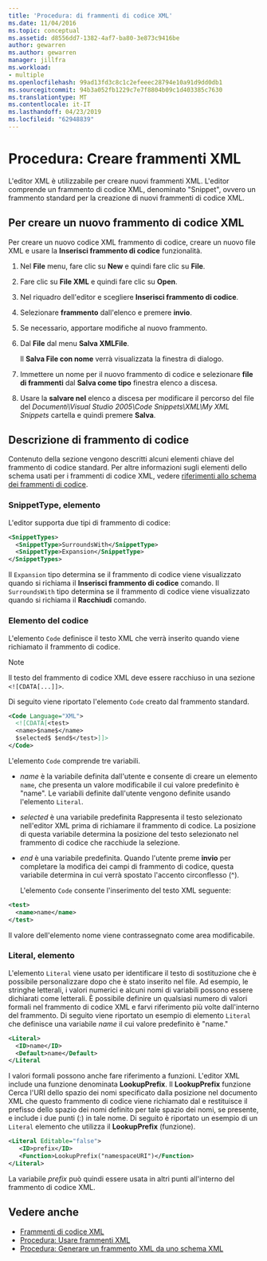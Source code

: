 ```yaml
---
title: 'Procedura: di frammenti di codice XML'
ms.date: 11/04/2016
ms.topic: conceptual
ms.assetid: d8556dd7-1382-4af7-ba80-3e873c9416be
author: gewarren
ms.author: gewarren
manager: jillfra
ms.workload:
- multiple
ms.openlocfilehash: 99ad13fd3c8c1c2efeeec28794e10a91d9dd0db1
ms.sourcegitcommit: 94b3a052fb1229c7e7f8804b09c1d403385c7630
ms.translationtype: MT
ms.contentlocale: it-IT
ms.lasthandoff: 04/23/2019
ms.locfileid: "62948839"
---
```

# <a name="how-to-create-xml-snippets"></a>Procedura: Creare frammenti XML

L'editor XML è utilizzabile per creare nuovi frammenti XML. L'editor comprende un frammento di codice XML, denominato "Snippet", ovvero un frammento standard per la creazione di nuovi frammenti di codice XML.

## <a name="to-create-a-new-xml-snippet"></a>Per creare un nuovo frammento di codice XML

 Per creare un nuovo codice XML frammento di codice, creare un nuovo file XML e usare la **Inserisci frammento di codice** funzionalità.

1. Nel **File** menu, fare clic su **New** e quindi fare clic su **File**.

2. Fare clic su **File XML** e quindi fare clic su **Open**.

3. Nel riquadro dell'editor e scegliere **Inserisci frammento di codice**.

4. Selezionare **frammento** dall'elenco e premere **invio**.

5. Se necessario, apportare modifiche al nuovo frammento.

6. Dal **File** dal menu **Salva XMLFile**.

     Il **Salva File con nome** verrà visualizzata la finestra di dialogo.

7. Immettere un nome per il nuovo frammento di codice e selezionare **file di frammenti** dal **Salva come tipo** finestra elenco a discesa.

8. Usare la **salvare nel** elenco a discesa per modificare il percorso del file del *Documenti\Visual Studio 2005\Code Snippets\XML\My XML Snippets* cartella e quindi premere **Salva**.

## <a name="snippet-description"></a>Descrizione di frammento di codice

 Contenuto della sezione vengono descritti alcuni elementi chiave del frammento di codice standard. Per altre informazioni sugli elementi dello schema usati per i frammenti di codice XML, vedere [riferimenti allo schema dei frammenti di codice](../ide/code-snippets-schema-reference.md).

### <a name="snippettype-element"></a>SnippetType, elemento

 L'editor supporta due tipi di frammento di codice:

```xml
<SnippetTypes>
  <SnippetType>SurroundsWith</SnippetType>
  <SnippetType>Expansion</SnippetType>
</SnippetTypes>
```

 Il `Expansion` tipo determina se il frammento di codice viene visualizzato quando si richiama il **Inserisci frammento di codice** comando. Il `SurroundsWith` tipo determina se il frammento di codice viene visualizzato quando si richiama il **Racchiudi** comando.

### <a name="code-element"></a>Elemento del codice

 L'elemento `Code` definisce il testo XML che verrà inserito quando viene richiamato il frammento di codice.

> [!NOTE]
> Il testo del frammento di codice XML deve essere racchiuso in una sezione `<![CDATA[...]]>`.

 Di seguito viene riportato l'elemento `Code` creato dal frammento standard.

```xml
<Code Language="XML">
  <![CDATA[<test>
  <name>$name$</name>
  $selected$ $end$</test>]]>
</Code>
```

 L'elemento `Code` comprende tre variabili.

- $name$ è la variabile definita dall'utente e consente di creare un elemento `name`, che presenta un valore modificabile il cui valore predefinito è "name". Le variabili definite dall'utente vengono definite usando l'elemento `Literal`.

- $selected$ è una variabile predefinita Rappresenta il testo selezionato nell'editor XML prima di richiamare il frammento di codice. La posizione di questa variabile determina la posizione del testo selezionato nel frammento di codice che racchiude la selezione.

- $end$ è una variabile predefinita. Quando l'utente preme **invio** per completare la modifica dei campi di frammento di codice, questa variabile determina in cui verrà spostato l'accento circonflesso (^).

  L'elemento `Code` consente l'inserimento del testo XML seguente:

```xml
<test>
  <name>name</name>
</test>
```

 Il valore dell'elemento nome viene contrassegnato come area modificabile.

### <a name="literal-element"></a>Literal, elemento

 L'elemento `Literal` viene usato per identificare il testo di sostituzione che è possibile personalizzare dopo che è stato inserito nel file. Ad esempio, le stringhe letterali, i valori numerici e alcuni nomi di variabili possono essere dichiarati come letterali. È possibile definire un qualsiasi numero di valori formali nel frammento di codice XML e farvi riferimento più volte dall'interno del frammento. Di seguito viene riportato un esempio di elemento `Literal` che definisce una variabile $name$ il cui valore predefinito è "name."

```xml
<Literal>
  <ID>name</ID>
  <Default>name</Default>
</Literal
```

 I valori formali possono anche fare riferimento a funzioni. L'editor XML include una funzione denominata **LookupPrefix**. Il **LookupPrefix** funzione Cerca l'URI dello spazio dei nomi specificato dalla posizione nel documento XML che questo frammento di codice viene richiamato dal e restituisce il prefisso dello spazio dei nomi definito per tale spazio dei nomi, se presente, e include i due punti (:) in tale nome. Di seguito è riportato un esempio di un `Literal` elemento che utilizza il **LookupPrefix** (funzione).

```xml
<Literal Editable="false">
   <ID>prefix</ID>
   <Function>LookupPrefix("namespaceURI")</Function>
</Literal>
```

 La variabile $prefix$ può quindi essere usata in altri punti all'interno del frammento di codice XML.

## <a name="see-also"></a>Vedere anche

- [Frammenti di codice XML](../xml-tools/xml-snippets.md)
- [Procedura: Usare frammenti XML](../xml-tools/how-to-use-xml-snippets.md)
- [Procedura: Generare un frammento XML da uno schema XML](../xml-tools/how-to-generate-an-xml-snippet-from-an-xml-schema.md)